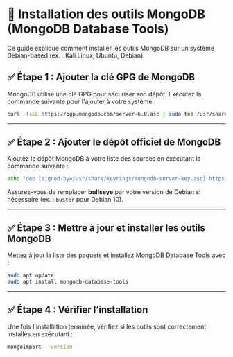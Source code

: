 # 📌 Installation des outils MongoDB (MongoDB Database Tools)

Ce guide explique comment installer les outils MongoDB sur un système Debian-based (ex. : Kali Linux, Ubuntu, Debian).

## ✅ Étape 1 : Ajouter la clé GPG de MongoDB
MongoDB utilise une clé GPG pour sécuriser son dépôt. Exécutez la commande suivante pour l'ajouter à votre système :

```sh
curl -fsSL https://pgp.mongodb.com/server-6.0.asc | sudo tee /usr/share/keyrings/mongodb-server-key.asc
```

---

## ✅ Étape 2 : Ajouter le dépôt officiel de MongoDB
Ajoutez le dépôt MongoDB à votre liste des sources en exécutant la commande suivante :

```sh
echo "deb [signed-by=/usr/share/keyrings/mongodb-server-key.asc] https://repo.mongodb.org/apt/debian bullseye/mongodb-org/6.0 main" | sudo tee /etc/apt/sources.list.d/mongodb-org-6.0.list
```

Assurez-vous de remplacer **bullseye** par votre version de Debian si nécessaire (ex. : `buster` pour Debian 10).

---

## ✅ Étape 3 : Mettre à jour et installer les outils MongoDB
Mettez à jour la liste des paquets et installez MongoDB Database Tools avec :

```sh
sudo apt update
sudo apt install mongodb-database-tools
```

---

## ✅ Étape 4 : Vérifier l’installation
Une fois l'installation terminée, vérifiez si les outils sont correctement installés en exécutant :

```sh
mongoimport --version
```
